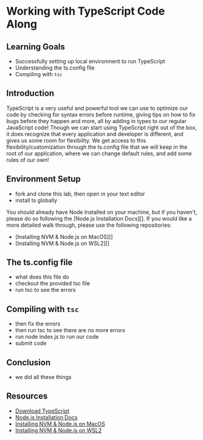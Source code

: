 # Working with TypeScript Code Along

## Learning Goals

- Successfully setting up local environment to run TypeScript
- Understanding the ts.config file
- Compiling with `tsc`

## Introduction

TypeScript is a very useful and powerful tool we can use to optimize our code by
checking for syntax errors before runtime, giving tips on how to fix bugs before
they happen and more, all by adding in types to our regular JavaScript code!
Though we can start using TypeScript right out of the box, it does recognize
that every application and developer is different, and gives us some room for
flexibility. We get access to this flexibility/customization through the
ts.config file that we will keep in the root of our application, where we can
change default rules, and add some rules of our own!

## Environment Setup

- fork and clone this lab, then open in your text editor
- install ts globally

You should already have Node Installed on your machine, but if you haven't,
please do so following the [Node.js Installation Docs][]. If you would like a
more detailed walk through, please use the following repositories:

- [Installing NVM & Node.js on MacOS][]
- [Installing NVM & Node.js on WSL2][]

## The ts.config file

- what does this file do
- checkout the provided tsc file
- run tsc to see the errors

## Compiling with `tsc`

- then fix the errors
- then run tsc to see there are no more errors
- run node index.js to run our code
- submit code

## Conclusion

- we did all these things

## Resources

- [Download TypeScript](https://www.typescriptlang.org/download)
- [Node.js Installation Docs](https://nodejs.org/en/)
- [Installing NVM & Node.js on MacOS](https://github.com/learn-co-curriculum/phase-0-macos-env-nodejs)
- [Installing NVM & Node.js on WSL2](https://github.com/learn-co-curriculum/phase-0-wsl2-env-nodejs)
